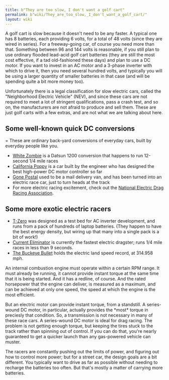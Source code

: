 ```yaml
---
title: b"They are too slow, I don't want a golf cart"
permalink: b"wiki/They_are_too_slow,_I_don't_want_a_golf_cart/"
layout: wiki
---
```


A golf cart is slow because it doesn't need to be any faster. A typical
one has 8 batteries, each providing 6 volts, for a total of 48 volts
(since they are wired in series). For a freeway-going car, of course you
need more than that. Something between 96 and 144 volts is reasonable,
if you still plan to use ordinary flooded lead-acid golf cart batteries
(they are still the most cost effective, if a tad old-fashioned these
days) and plan to use a DC motor. If you want to invest in an AC motor
and a 3-phase inverter with which to drive it, then you need several
hundred volts, and typically you will be using a larger quantity of
smaller batteries in that case (and will be spending quite a bit more
money too).

Unfortunately there is a legal classification for slow electric cars,
called the "Neighborhood Electric Vehicle" (NEV), and since these cars
are not required to meet a lot of stringent qualifications, pass a crash
test, and so on, the manufacturers are not afraid to produce and sell
them. These are just golf carts with a few extras, and are not what we
are talking about here.

Some well-known quick DC conversions
------------------------------------

= These are ordinary back-yard conversions of everyday cars, built by
everyday people like you.

-   [White Zombie](http://www.plasmaboyracing.com/whitezombie.php) is a
    Datsun 1200 conversion that happens to run 12-second 1/4 mile races
-   [California Poppy](http://www.austinev.org/evalbum/293.html) is a
    car built by the engineer who has designed the best high-power DC
    motor controller so far
-   [Gone Postal](http://www.suckamps.com/index.php?page=projects) used
    to be a mail delivery van, and has been turned into an electric race
    car, just to turn heads at the track
-   For more electric racing excitement, check out the [National
    Electric Drag Racing Association](http://www.nedra.com/).

Some more exotic electric racers
--------------------------------

-   [T-Zero](http://www.acpropulsion.com/tzero_pages/tzero_home.htm) was
    designed as a test bed for AC inverter development, and runs from a
    pack of hundreds of laptop batteries. (They happen to have the best
    energy density, but wiring up that many into a single pack is a bit
    of work!)
-   [Current Eliminator](http://www.wurts.net/ElectrifiedMotorSports/)
    is currently the fastest electric dragster; runs 1/4 mile races in
    less than 9 seconds.
-   [The Buckeye
    Bullet](http://www.speedace.info/osu_buckeye_bullet.htm) holds the
    electric land speed record, at 314.958 mph.

An internal combustion engine must operate within a certain RPM range.
It must already be running, it cannot provide instant torque at the same
time that it is being started. And it has a redline, of course. And the
rated horsepower that the engine can deliver, is measured as a maximum,
and can be achieved at only one speed, the speed at which the engine is
the most efficient.

But an electric motor can provide instant torque, from a standstill. A
series-wound DC motor, in particular, actually provides the \*most\*
torque in preciesly that condition. So, a transmission is not necessary
in many of these race cars. A series-wound DC motor is ideal for drag
racing. The problem is not getting enough torque, but keeping the tires
stuck to the track rather than spinning out of control. If you can do
that, you're nearly guaranteed to get a quicker launch than any
gas-powered vehicle can muster.

The racers are constantly pushing out the limits of power, and figuring
out how to control more power; but for a street car, the design goals
are a bit different. You typically want to drive as far as possible
without needing to recharge the batteries too often. But that's mostly a
matter of carrying more batteries.

